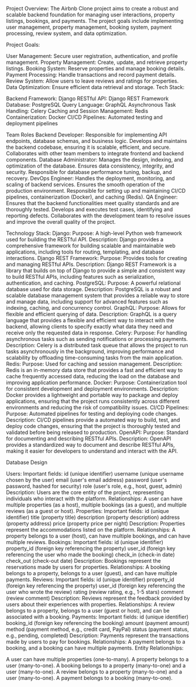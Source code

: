 Project Overview: The Airbnb Clone project aims to create a robust and scalable backend foundation for managing user interactions, property listings, bookings, and payments. The project goals include implementing user management, property management, booking system, payment processing, review system, and data optimization.

Project Goals:

User Management: Secure user registration, authentication, and profile management.
Property Management: Create, update, and retrieve property listings.
Booking System: Reserve properties and manage booking details.
Payment Processing: Handle transactions and record payment details.
Review System: Allow users to leave reviews and ratings for properties.
Data Optimization: Ensure efficient data retrieval and storage.
Tech Stack:

Backend Framework: Django
RESTful API: Django REST Framework
Database: PostgreSQL
Query Language: GraphQL
Asynchronous Task Handling: Celery
Caching and Session Management: Redis
Containerization: Docker
CI/CD Pipelines: Automated testing and deployment pipelines

Team Roles
Backend Developer:
Responsible for implementing API endpoints, database schemas, and business logic.
Develops and maintains the backend codebase, ensuring it is scalable, efficient, and secure.
Collaborates with other team members to integrate frontend and backend components.
Database Administrator:
Manages the design, indexing, and optimization of the database.
Ensures data consistency, integrity, and security.
Responsible for database performance tuning, backup, and recovery.
DevOps Engineer:
Handles the deployment, monitoring, and scaling of backend services.
Ensures the smooth operation of the production environment.
Responsible for setting up and maintaining CI/CD pipelines, containerization (Docker), and caching (Redis).
QA Engineer:
Ensures that the backend functionalities meet quality standards and are thoroughly tested.
Develops and executes test cases, identifying and reporting defects.
Collaborates with the development team to resolve issues and improve the overall quality of the project.


Technology Stack:
Django:
Purpose: A high-level Python web framework used for building the RESTful API.
Description: Django provides a comprehensive framework for building scalable and maintainable web applications, including tools for routing, templating, and database interactions.
Django REST Framework:
Purpose: Provides tools for creating and managing RESTful APIs.
Description: Django REST Framework is a library that builds on top of Django to provide a simple and consistent way to build RESTful APIs, including features such as serialization, authentication, and caching.
PostgreSQL:
Purpose: A powerful relational database used for data storage.
Description: PostgreSQL is a robust and scalable database management system that provides a reliable way to store and manage data, including support for advanced features such as indexing, caching, and concurrency control.
GraphQL:
Purpose: Allows for flexible and efficient querying of data.
Description: GraphQL is a query language that provides a flexible and efficient way to interact with the backend, allowing clients to specify exactly what data they need and receive only the requested data in response.
Celery:
Purpose: For handling asynchronous tasks such as sending notifications or processing payments.
Description: Celery is a distributed task queue that allows the project to run tasks asynchronously in the background, improving performance and scalability by offloading time-consuming tasks from the main application.
Redis:
Purpose: Used for caching and session management.
Description: Redis is an in-memory data store that provides a fast and efficient way to cache frequently accessed data, reducing the load on the database and improving application performance.
Docker:
Purpose: Containerization tool for consistent development and deployment environments.
Description: Docker provides a lightweight and portable way to package and deploy applications, ensuring that the project runs consistently across different environments and reducing the risk of compatibility issues.
CI/CD Pipelines:
Purpose: Automated pipelines for testing and deploying code changes.
Description: CI/CD pipelines provide a automated way to build, test, and deploy code changes, ensuring that the project is thoroughly tested and validated before being released to production.
OpenAPI:
Purpose: Standard for documenting and describing RESTful APIs.
Description: OpenAPI provides a standardized way to document and describe RESTful APIs, making it easier for developers to understand and interact with the API.

Database Design

Users:
Important fields:
id (unique identifier)
username (unique username chosen by the user)
email (user's email address)
password (user's password, hashed for security)
role (user's role, e.g., host, guest, admin)
Description: Users are the core entity of the project, representing individuals who interact with the platform.
Relationships: A user can have multiple properties (as a host), multiple bookings (as a guest), and multiple reviews (as a guest or host).
Properties:
Important fields:
id (unique identifier)
title (property title)
description (property description)
address (property address)
price (property price per night)
Description: Properties represent the accommodations listed on the platform.
Relationships: A property belongs to a user (host), can have multiple bookings, and can have multiple reviews.
Bookings:
Important fields:
id (unique identifier)
property_id (foreign key referencing the property)
user_id (foreign key referencing the user who made the booking)
check_in (check-in date)
check_out (check-out date)
Description: Bookings represent the reservations made by users for properties.
Relationships: A booking belongs to a property, belongs to a user (guest), and can have multiple payments.
Reviews:
Important fields:
id (unique identifier)
property_id (foreign key referencing the property)
user_id (foreign key referencing the user who wrote the review)
rating (review rating, e.g., 1-5 stars)
comment (review comment)
Description: Reviews represent the feedback provided by users about their experiences with properties.
Relationships: A review belongs to a property, belongs to a user (guest or host), and can be associated with a booking.
Payments:
Important fields:
id (unique identifier)
booking_id (foreign key referencing the booking)
amount (payment amount)
method (payment method, e.g., credit card, PayPal)
status (payment status, e.g., pending, completed)
Description: Payments represent the transactions made by users to pay for bookings.
Relationships: A payment belongs to a booking, and a booking can have multiple payments.
Entity Relationships:

A user can have multiple properties (one-to-many).
A property belongs to a user (many-to-one).
A booking belongs to a property (many-to-one) and a user (many-to-one).
A review belongs to a property (many-to-one) and a user (many-to-one).
A payment belongs to a booking (many-to-one).